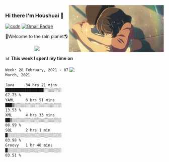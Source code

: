 <img  align='right' height="150" src="https://github.com/LikeRainDay/LikeRainDay/blob/master/pic/img_rain_1.gif?raw=true">



### Hi there I'm Houshuai :lemon:

[![csdn](https://img.shields.io/badge/-csdn-c14438?style=flat-square&logo=c&logoColor=white)](https://blog.csdn.net/qq_15807167)
[![Gmail Badge](https://img.shields.io/badge/-gmail-c14438?style=flat-square&logo=Gmail&logoColor=white&link=mailto:houshuai0816@gmail.com)](mailto:houshuai0816@gmail.com)

🚀Welcome to the rain planet🌎

<center>
<img align='center'  src="https://source.unsplash.com/random/1200x600">
</center>

📊 **This week I spent my time on**

<img align='right'   width="300" src="https://github-readme-stats.vercel.app/api?username=LikeRainDay&show_icons=true&title_color=fff&icon_color=79ff97&text_color=9f9f9f&bg_color=151515">

<!--START_SECTION:waka-->
```text
Week: 28 February, 2021 - 07 March, 2021

Java     34 hrs 21 mins  █████████████████░░░░░░░░   67.73 % 
YAML     6 hrs 51 mins   ███▒░░░░░░░░░░░░░░░░░░░░░   13.53 % 
XML      4 hrs 33 mins   ██▒░░░░░░░░░░░░░░░░░░░░░░   08.99 % 
SQL      2 hrs 1 min     █░░░░░░░░░░░░░░░░░░░░░░░░   03.98 % 
Groovy   1 hr 46 mins    █░░░░░░░░░░░░░░░░░░░░░░░░   03.51 % 
```
<!--END_SECTION:waka-->
